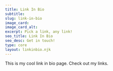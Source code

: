 ```yaml
---
title: Link In Bio
subtitle:
slug: link-in-bio
image_card:
image_card_alt:
excerpt: Pick a link, any link!
seo_title: Link In Bio
seo_desc: Get in touch!
type: core
layout: linkinbio.njk
---
```


This is my cool link in bio page. Check out my links.
